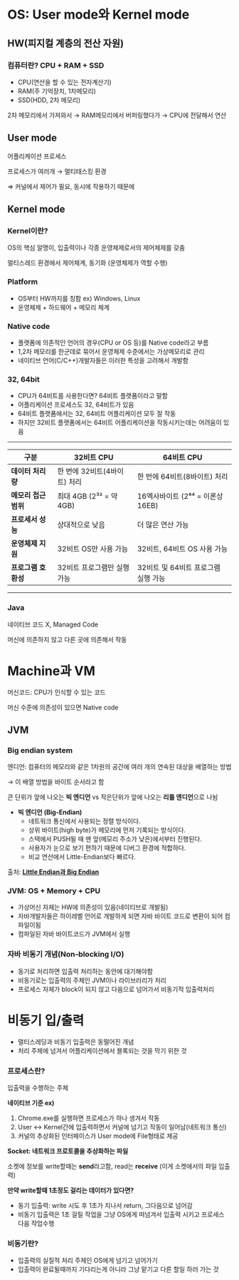 # OS: User mode와 Kernel mode

## HW(피지컬 계층의 전산 자원)

### 컴퓨터란? CPU + RAM + SSD

- CPU(연산을 할 수 있는 전자계산기)
- RAM(주 기억장치, 1차메모리)
- SSD(HDD, 2차 메모리)

2차 메모리에서 가져와서 → RAM메모리에서 버퍼링했다가 → CPU에 전달해서 연산

## User mode

어플리케이션 프로세스

프로세스가 여러개 → 멀티태스킹 환경

⇒ 커널에서 제어가 필요, 동시에 작용하기 때문에

## Kernel mode

### Kernel이란?

OS의 핵심 알맹이, 입출력이나 각종 운영체제로서의 제어체제를 갖춤

멀티스레드 환경에서 제어체계, 동기화 (운영체제가 역할 수행)

### Platform

- OS부터 HW까지를 칭함 ex) Windows, Linux
- 운영체제 + 하드웨어 + 메모리 체계

### Native code

- 플랫폼에 의존적인 언어의 경우(CPU or OS 등)를 Native code라고 부름
- 1,2차 메모리를 한군데로 묶어서 운영체제 수준에서는 가상메모리로 관리
- 네이티브 언어(C/C++)개발자들은 이러한 특성을 고려해서 개발함

### 32, 64bit

- CPU가 64비트를 사용한다면? 64비트 플랫폼이라고 말함
- 어플리케이션 프로세스도 32, 64비트가 있음
- 64비트 플랫폼에서는 32, 64비트 어플리케이션 모두 잘 작동
- 하지만 32비트 플랫폼에서는 64비트 어플리케이션을 작동시키는데는 어려움이 있음

---

| 구분 | 32비트 CPU | 64비트 CPU |
| --- | --- | --- |
| **데이터 처리량** | 한 번에 32비트(4바이트) 처리 | 한 번에 64비트(8바이트) 처리 |
| **메모리 접근 범위** | 최대 4GB (2³² = 약 4GB) | 16엑사바이트 (2⁶⁴ = 이론상 16EB) |
| **프로세서 성능** | 상대적으로 낮음 | 더 많은 연산 가능 |
| **운영체제 지원** | 32비트 OS만 사용 가능 | 32비트, 64비트 OS 사용 가능 |
| **프로그램 호환성** | 32비트 프로그램만 실행 가능 | 32비트 및 64비트 프로그램 실행 가능 |

---

### Java

네이티브 코드 X, Managed Code

머신에 의존하지 않고 다른 곳에 의존해서 작동

# Machine과 VM

머신코드: CPU가 인식할 수 있는 코드

머신 수준에 의존성이 있으면 Native code

## JVM

### Big endian system

엔디언: 컴퓨터의 메모리와 같은 1차원의 공간에 여러 개의 연속된 대상을 배열하는 방법

→ 이 배열 방법을 바이트 순서라고 함

큰 단위가 앞에 나오는 **빅 엔디언** vs 작은단위가 앞에 나오는 **리틀 엔디언**으로 나뉨

 

- **빅 엔디언 (Big-Endian)**
    - 네트워크 통신에서 사용되는 정렬 방식이다.
    - 상위 바이트(high byte)가 메모리에 먼저 기록되는 방식이다.
    - 스택에서 PUSH될 때 맨 앞(메모리 주소가 낮은)에서부터 진행된다.
    - 사용자가 눈으로 보기 편하기 때문에 디버그 환경에 적합하다.
    - 비교 연산에서 Little-Endian보다 빠르다.

출처: [**Little Endian과 Big Endian**](https://devjh.tistory.com/22)

### JVM: OS + Memory + CPU

- 가상머신 자체는 HW에 의존성이 있음(네이티브로 개발됨)
- 자바개발자들은 하이레벨 언어로 개발하게 되면 자바 바이트 코드로 변환이 되어 컴파일이됨
- 컴파일된 자바 바이트코드가 JVM에서 실행

### 자바 비동기 개념(Non-blocking I/O)

- 동기로 처리하면 입출력 처리하는 동안에 대기해야함
- 비동기로는 입출력의 주체인 JVM이나 라이브러리가 처리
- 프로세스 자체가 block이 되지 않고 다음으로 넘어가서 비동기적 입출력처리

# 비동기 입/출력

- 멀티스레딩과 비동기 입출력은 동떨어진 개념
- 처리 주체에 넘겨서 어플리케이션에서 블록되는 것을 막기 위한 것

### 프로세스란?

입출력을 수행하는 주체

**네이티브 기준 ex)** 

1. Chrome.exe를 실행하면 프로세스가 하나 생겨서 작동
2. User ↔ Kernel간에 입출력하면서 커널에 넘기고 작동이 일어남(네트워크 통신)
3. 커널의 추상화된 인터페이스가 User mode에 File형태로 제공

**Socket: 네트워크 프로토콜을 추상화하는 파일**

소켓에 정보를 write할때는 **send**라고함, read는 **receive** (이게 소켓에서의 파일 입출력)

**만약 write할때 1초정도 걸리는 데이터가 있다면?**

- 동기 입출력: write 시도 후 1초가 지나서 return, 그다음으로 넘어감
- 비동기 입출력은 1초 걸릴 작업을 그냥 OS에게 떠넘겨서 입출력 시키고 프로세스 다음 작업수행

### 비동기란?

- 입출력의 실질적 처리 주체인 OS에게 넘기고 넘어가기
- 입출력이 완료될때까지 기다리는게 아니라 그냥 맡기고 다른 할일 하러 가는 것

